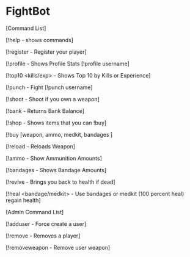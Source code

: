 # FightBot


[Command List]


[!help - shows commands]

[!register - Register your player]

[!profile - Shows Profile Stats [!profile username]

[!top10 <kills/exp> - Shows Top 10 by Kills or Experience]

[!punch <enemy> - Fight [!punch username]

[!shoot <enemy> - Shoot if you own a weapon]

[!bank - Returns Bank Balance]

[!shop - Shows items that you can !buy]

[!buy <item> [weapon, ammo, medkit, bandages <amount>]

[!reload - Reloads Weapon]

[!ammo - Show Ammunition Amounts]

[!bandages - Shows Bandage Amounts]

[!revive - Brings you back to health if dead]

[!heal <bandage/medkit> - Use bandages or medkit (100 percent heal) regain health]



[Admin Command List]

[!adduser <user> - Force create a user]

[!remove <user> - Removes a player]

[!removeweapon <user> - Remove user weapon]
